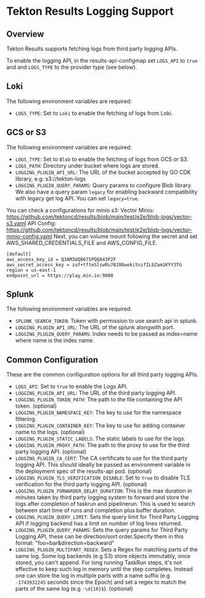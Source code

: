# Tekton Results Logging Support

## Overview

Tekton Results supports fetching logs from third party logging APIs.

To enable the logging API, in the results-api-configmap set `LOGS_API` to `true` and
and `LOGS_TYPE` to the provider type (see below).

## Loki

The following environment variables are required:

- `LOGS_TYPE`: Set to `Loki` to enable the fetching of logs from Loki.

## GCS or S3

The following environment variables are required:

- `LOGS_TYPE`: Set to `Blob` to enable the fetching of logs from GCS or S3.
- `LOGS_PATH`: Directory under bucket where logs are stored.
- `LOGGING_PLUGIN_API_URL`: The URL of the bucket accepted by GO CDK library, e.g: s3://tekton-logs
- `LOGGING_PLUGIN_QUERY_PARAMS`: Query params to configure Blob library. We also have a query param `legacy` for enabling backward compatibility with legacy get log API. You can set `legacy=true`. 

You can check a configurations for minio s3:
Vector Minio: https://github.com/tektoncd/results/blob/main/test/e2e/blob-logs/vector-s3.yaml
API Config: https://github.com/tektoncd/results/blob/main/test/e2e/blob-logs/vector-minio-config.yaml
Next, you can volume mount following the secret and set AWS_SHARED_CREDENTIALS_FILE and AWS_CONFIG_FILE.

```
[default]
aws_access_key_id = Q3AM3UQ867SPQQA43P2F
aws_secret_access_key = zuf+tfteSlswRu7BJ86wekitnifILbZam1KYY3TG
region = us-east-1
endpoint_url = https://play.min.io:9000
```

## Splunk
 The following environment variables are required:
- `SPLUNK_SEARCH_TOKEN`: Token with permission to use search api in splunk.
- `LOGGING_PLUGIN_API_URL`: The URL of the splunk alongwith port.
- `LOGGING_PLUGIN_QUERY_PARAMS`: Index needs to be passed as index=name where name is the index name.

## Common Configuration

These are the common configuration options for all third party logging APIs.

- `LOGS_API`: Set to `true` to enable the Logs API.
- `LOGGING_PLUGIN_API_URL`: The URL of the third party logging API.
- `LOGGING_PLUGIN_TOKEN_PATH`: The path to the file containing the API token. (optional)
- `LOGGING_PLUGIN_NAMESPACE_KEY`: The key to use for the namespace filtering.
- `LOGGING_PLUGIN_CONTAINER_KEY`: The key to use for adding container name to the logs. (optional)
- `LOGGING_PLUGIN_STATIC_LABELS`: The static labels to use for the logs.
- `LOGGING_PLUGIN_PROXY_PATH`: The path to the proxy to use for the third party logging API. (optional)
- `LOGGING_PLUGIN_CA_CERT`: The CA certificate to use for the third party logging API. This should ideally be passed as environment variable in the deployment spec of the results-api pod. (optional)
- `LOGGING_PLUGIN_TLS_VERIFICATION_DISABLE`: Set to `true` to disable TLS verification for the third party logging API. (optional)
- `LOGGING_PLUGIN_FORWARDER_DELAY_DURATION`: This is the max duration in minutes taken by third party logging system to forward and store the logs after completion of taskrun and pipelinerun. This is used to search between start time of runs and completion plus buffer duration.
- `LOGGING_PLUGIN_QUERY_LIMIT`: Sets the query limit for Third Party Logging API if logging backend has a limit on number of log lines returned.
- `LOGGING_PLUGIN_QUERY_PARAMS`: Sets the query params for Third Party Logging API, these can be direction/sort order.Specify them in this format: "foo=bar&direction=backward"
- `LOGGING_PLUGIN_MULTIPART_REGEX`: Sets a Regex for matching parts of the same log. Some log backends (e.g S3) store objects immutably, once stored, you can't append. For long running TaskRun steps, it's not effective to keep such log in memory until the step completes. Instead one can store the log in multiple parts with a name suffix (e.g `-1743932245` seconds since the Epoch) and set a regex to match the parts of the same log (e.g `-\d{10}$`). (optional)
